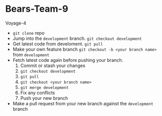 # Bears-Team-9
Voyage-4


* `git clone` repo
* Jump into the `development` branch. `git checkout development`
* Get latest code from develoment. `git pull`
* Make your own feature branch `git checkout -b <your branch name>` from `development`
* Fetch latest code again before pushing your branch.
  1. Commit or stash your changes
  2. `git checkout development`
  3. `git pull`
  4. `git checkout <your branch name>`
  5. `git merge development`
  6. Fix any conflicts
  7. Push your new branch
* Make a pull request from your new branch against the `development` branch